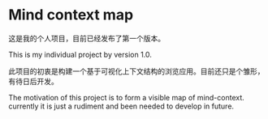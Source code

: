 # Mind context map
这是我的个人项目，目前已经发布了第一个版本。

This is my individual project by version 1.0.

此项目的初衷是构建一个基于可视化上下文结构的浏览应用。目前还只是个雏形，有待日后开发。

The motivation of this project is to form a visible map of mind-context. currently it is just a rudiment and been needed to develop in future.
